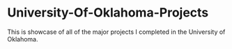 # University-Of-Oklahoma-Projects
This is showcase of all of the major projects I completed in the University of Oklahoma.
